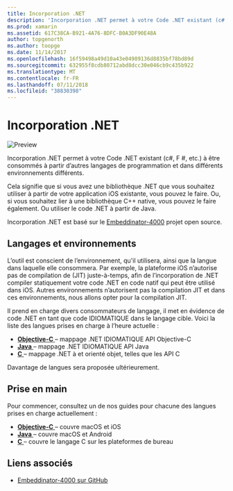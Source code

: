 ```yaml
---
title: Incorporation .NET
description: 'Incorporation .NET permet à votre Code .NET existant (c#, F #, etc.) à être consommés par le code écrit dans d’autres langages de programmation.'
ms.prod: xamarin
ms.assetid: 617C38CA-B921-4A76-8DFC-B0A3DF90E48A
author: topgenorth
ms.author: toopge
ms.date: 11/14/2017
ms.openlocfilehash: 16f59498a49d10a43e04989136d8835bf78bd89d
ms.sourcegitcommit: 632955f8cdb80712abd8dcc30e046cb9c435b922
ms.translationtype: MT
ms.contentlocale: fr-FR
ms.lasthandoff: 07/11/2018
ms.locfileid: "38830398"
---
```

# <a name="net-embedding"></a>Incorporation .NET

![Preview](~/media/shared/preview.png)

Incorporation .NET permet à votre Code .NET existant (c#, F #, etc.) à être consommés à partir d’autres langages de programmation et dans différents environnements différents.

Cela signifie que si vous avez une bibliothèque .NET que vous souhaitez utiliser à partir de votre application iOS existante, vous pouvez le faire.   Ou, si vous souhaitez lier à une bibliothèque C++ native, vous pouvez le faire également.   Ou utiliser le code .NET à partir de Java.

Incorporation .NET est basé sur le [Embeddinator-4000](https://github.com/mono/Embeddinator-4000) projet open source.

## <a name="environments-and-languages"></a>Langages et environnements

L’outil est conscient de l’environnement, qu'il utilisera, ainsi que la langue dans laquelle elle consommera.   Par exemple, la plateforme iOS n’autorise pas de compilation de (JIT) juste-à-temps, afin de l’incorporation de .NET compiler statiquement votre code .NET en code natif qui peut être utilisé dans iOS.  Autres environnements n’autorisent pas la compilation JIT et dans ces environnements, nous allons opter pour la compilation JIT.

Il prend en charge divers consommateurs de langage, il met en évidence de code .NET en tant que code IDIOMATIQUE dans le langage cible.   Voici la liste des langues prises en charge à l’heure actuelle :

- [**Objective-C** ](objective-c/index.md) – mappage .NET IDIOMATIQUE API Objective-C
- [**Java** ](android/index.md) – mappage .NET IDIOMATIQUE API Java
- [**C** ](get-started/c.md) – mappage .NET à et orienté objet, telles que les API C

Davantage de langues sera proposée ultérieurement.

## <a name="getting-started"></a>Prise en main

Pour commencer, consultez un de nos guides pour chacune des langues prises en charge actuellement :

- [**Objective-C** ](get-started/objective-c/index.md) – couvre macOS et iOS
- [**Java** ](get-started/java/index.md) – couvre macOS et Android
- [**C** ](get-started/c.md) – couvre le langage C sur les plateformes de bureau

## <a name="related-links"></a>Liens associés

- [Embeddinator-4000 sur GitHub](https://github.com/mono/Embeddinator-4000)
